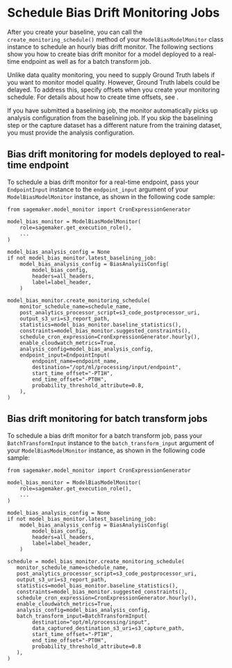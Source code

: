# Schedule Bias Drift Monitoring Jobs<a name="clarify-model-monitor-bias-drift-schedule"></a>

After you create your baseline, you can call the `create_monitoring_schedule()` method of your `ModelBiasModelMonitor` class instance to schedule an hourly bias drift monitor\. The following sections show you how to create bias drift monitor for a model deployed to a real\-time endpoint as well as for a batch transform job\.

Unlike data quality monitoring, you need to supply Ground Truth labels if you want to monitor model quality\. However, Ground Truth labels could be delayed\. To address this, specify offsets when you create your monitoring schedule\. For details about how to create time offsets, see [](model-monitor-model-quality-schedule.md#model-monitor-model-quality-schedule-offsets)\. 

If you have submitted a baselining job, the monitor automatically picks up analysis configuration from the baselining job\. If you skip the baselining step or the capture dataset has a different nature from the training dataset, you must provide the analysis configuration\.

## Bias drift monitoring for models deployed to real\-time endpoint<a name="model-monitor-bias-quality-rt"></a>

To schedule a bias drift monitor for a real\-time endpoint, pass your `EndpointInput` instance to the `endpoint_input` argument of your `ModelBiasModelMonitor` instance, as shown in the following code sample:

```
from sagemaker.model_monitor import CronExpressionGenerator
            
model_bias_monitor = ModelBiasModelMonitor(
    role=sagemaker.get_execution_role(),
    ...
)

model_bias_analysis_config = None
if not model_bias_monitor.latest_baselining_job:
    model_bias_analysis_config = BiasAnalysisConfig(
        model_bias_config,
        headers=all_headers,
        label=label_header,
    )

model_bias_monitor.create_monitoring_schedule(
    monitor_schedule_name=schedule_name,
    post_analytics_processor_script=s3_code_postprocessor_uri,
    output_s3_uri=s3_report_path,
    statistics=model_bias_monitor.baseline_statistics(),
    constraints=model_bias_monitor.suggested_constraints(),
    schedule_cron_expression=CronExpressionGenerator.hourly(),
    enable_cloudwatch_metrics=True,
    analysis_config=model_bias_analysis_config,
    endpoint_input=EndpointInput(
        endpoint_name=endpoint_name,
        destination="/opt/ml/processing/input/endpoint",
        start_time_offset="-PT1H",
        end_time_offset="-PT0H",
        probability_threshold_attribute=0.8,
    ),
)
```

## Bias drift monitoring for batch transform jobs<a name="model-monitor-bias-quality-bt"></a>

To schedule a bias drift monitor for a batch transform job, pass your `BatchTransformInput` instance to the `batch_transform_input` argument of your `ModelBiasModelMonitor` instance, as shown in the following code sample:

```
from sagemaker.model_monitor import CronExpressionGenerator
                
model_bias_monitor = ModelBiasModelMonitor(
    role=sagemaker.get_execution_role(),
    ...
)

model_bias_analysis_config = None
if not model_bias_monitor.latest_baselining_job:
    model_bias_analysis_config = BiasAnalysisConfig(
        model_bias_config,
        headers=all_headers,
        label=label_header,
    )
    
schedule = model_bias_monitor.create_monitoring_schedule(
   monitor_schedule_name=schedule_name,
   post_analytics_processor_script=s3_code_postprocessor_uri,
   output_s3_uri=s3_report_path,
   statistics=model_bias_monitor.baseline_statistics(),
   constraints=model_bias_monitor.suggested_constraints(),
   schedule_cron_expression=CronExpressionGenerator.hourly(),
   enable_cloudwatch_metrics=True,
   analysis_config=model_bias_analysis_config,
   batch_transform_input=BatchTransformInput(
        destination="opt/ml/processing/input",
        data_captured_destination_s3_uri=s3_capture_path,
        start_time_offset="-PT1H",
        end_time_offset="-PT0H",
        probability_threshold_attribute=0.8
   ),
)
```